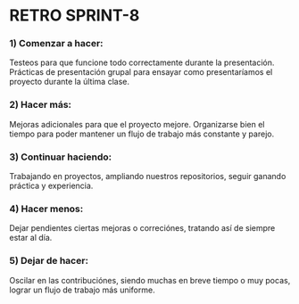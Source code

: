 # RETRO SPRINT-8

### 1) Comenzar a hacer:
Testeos para que funcione todo correctamente durante la presentación. Prácticas de presentación grupal para ensayar como presentaríamos el proyecto durante la última clase.

### 2) Hacer más:
Mejoras adicionales para que el proyecto mejore. Organizarse bien el tiempo para poder mantener un flujo de trabajo más constante y parejo.

### 3) Continuar haciendo:
Trabajando en proyectos, ampliando nuestros repositorios, seguir ganando práctica y experiencia.

### 4) Hacer menos:
Dejar pendientes ciertas mejoras o correciónes, tratando así de siempre estar al día.

### 5) Dejar de hacer:
Oscilar en las contribuciónes, siendo muchas en breve tiempo o muy pocas, lograr un flujo de trabajo más uniforme.
